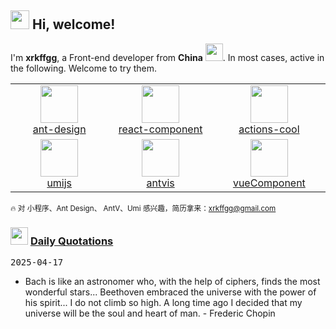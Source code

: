 <h2> <img src="https://emojis.slackmojis.com/emojis/images/1588315024/8823/hyperkitty.gif?1588315024" width="30" /> Hi, welcome! </h2>

I'm **xrkffgg**, a Front-end developer from **China** <img src="https://user-images.githubusercontent.com/29775873/142716615-98e19a67-393c-47c9-b9e4-c9cacb1a6ffd.png" width="28" />. In most cases, active in the following. Welcome to try them.

<table>
  <tr>
    <td align="center" width="200">
      <a href="https://github.com/ant-design">
        <img src="https://avatars1.githubusercontent.com/u/12101536?s=200&v=4" width="60" />
        <br />
        ant-design
      </a>
    </td>
    <td align="center" width="200">
      <a href="https://github.com/react-component">
        <img src="https://avatars1.githubusercontent.com/u/9441414?s=200&v=4" width="60" />
        <br />
        react-component
      </a>
    </td>
    <td align="center" width="200">
      <a href="https://github.com/actions-cool">
        <img src="https://avatars1.githubusercontent.com/u/73879334?s=200&v=4" width="60" />
        <br />
        actions-cool
      </a>
    </td>
  </tr>
  <tr>
    <td align="center" width="200">
      <a href="https://github.com/umijs">
        <img src="https://avatars2.githubusercontent.com/u/33895495?s=200&v=4" width="60" />
        <br />
        umijs
      </a>
    </td>
    <td align="center" width="200">
      <a href="https://github.com/antvis">
        <img src="https://avatars.githubusercontent.com/u/19199542?s=200&v=4" width="60" />
        <br />
        antvis
      </a>
    </td>
    <td align="center" width="200">
      <a href="https://github.com/vueComponent">
        <img src="https://avatars2.githubusercontent.com/u/32120805?s=200&v=4" width="60" />
        <br />
        vueComponent
      </a>
    </td>
  </tr>
</table>

<sub>🔥 对 小程序、Ant Design、 AntV、Umi 感兴趣，简历拿来：xrkffgg@gmail.com</sub>

<h3> <img src="https://emojis.slackmojis.com/emojis/images/1621024394/39092/cat-roll.gif?1621024394" width="28" /> <a href="https://github.com/xrkffgg/xrkffgg/blob/master/quotations.md"> Daily Quotations</a></h3>

<kbd>2025-04-17</kbd>

- Bach is like an astronomer who, with the help of ciphers, finds the most wonderful stars... Beethoven embraced the universe with the power of his spirit... I do not climb so high. A long time ago I decided that my universe will be the soul and heart of man. - Frederic Chopin

<!-- Randomly taken from quotations.md -->

